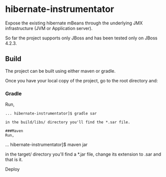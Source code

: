 # hibernate-instrumentator
Expose the existing hibernate mBeans through the underlying JMX infrastructure (JVM or Application server).

So far the project supports only JBoss and has been tested only on JBoss 4.2.3.

## Build
The project can be built using either maven or gradle. 

Once you have your local copy of the project, go to the root directory and:

### Gradle
Run,
```
... hibernate-instrumentator]$ gradle sar

in the build/libs/ directory you'll find the *.sar file.

###Maven
Run,
```
... hibernate-instrumentator]$ maven jar

in the target/ directory you'll find a *.jar file, change its extension to .sar and that is it.

Deploy
